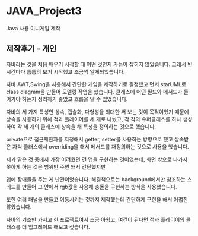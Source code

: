 # JAVA_Project3
Java 사용 미니게임 제작

## 제작후기 - 개인

자바라는 것을 처음 배우기 시작할 때 어떤 것인지 가늠이 잡히지 않았습니다.
그래서 빈 시간마다 틈틈히 보기 시작했고 조금씩 알게되었습니다.

자바 AWT,Swing을 사용해서 간단한 게임을 제작하기로 결정했고 먼저 starUML로 class diagram을 만들어 모델링 작업을 했습니다. 
클래스에 어떤 필드와 메서드가 들어가야 하는지 정리하기 좋았고 흐름을 알 수 있었습니다.

자바의 세 가지 특성인 상속, 캡슐화, 다형성을 최대한 써 보는 것이 목적이었기 때문에
상속을 사용하기 위해 적과 플레이어를 세 개로 나눴고, 각 각의 슈퍼클래스를 하나 생성하여 각 세 개의 클래스에 상속을 해 특성을 정의하는 것으로 했습니다.

 private으로 접근제한자를 지정해서 getter, setter를 사용하는 방향으로 했고
 상속받은 자식 클래스에서 overriding을 해서 메서드를 재정의하는 것으로 사용을 했습니다.
 
제가 맡은 것 중에서 가장 어려웠던 건 맵을 구현하는 것이었는데, 화면 밖으로 나가지 못하게 하는 것은 범위만 주면 돼서 간단했지만

맵에 장애물을 주는 게 난관이었습니다. 해결책으로는 background에서만 참조하는 스레드를 만들어 그 안에서 rgb값을 사용해 충돌을 구현하는 방식을 사용했습니다.

또한 여러 패널을 만들고 이동시키는 것까지 제작했는데 간단하게 구현을 해서 어렵진 않았습니다.

자바의 기초만 가지고 한 프로젝트여서 조금 아쉽고, 여건이 된다면 적과 플레이어의 클래스를 더 업그레이드 해보고 싶습니다.
